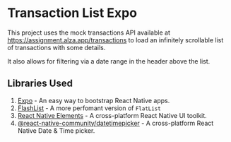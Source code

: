 # Transaction List Expo

This project uses the mock transactions API available at https://assignment.alza.app/transactions to load an infinitely scrollable list of transactions with some details.

It also allows for filtering via a date range in the header above the list.

## Libraries Used

1. [Expo](https://docs.expo.dev/) - An easy way to bootstrap React Native apps.
1. [FlashList](https://shopify.github.io/flash-list/) - A more perfomant version of `FlatList`
1. [React Native Elements](https://reactnativeelements.com/) - A cross-platform React Native UI toolkit.
1. [@react-native-community/datetimepicker](https://github.com/react-native-datetimepicker/datetimepicker#readme) - A cross-platform React Native Date & Time picker.